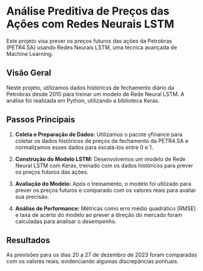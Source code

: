 # Análise Preditiva de Preços das Ações com Redes Neurais LSTM

Este projeto visa prever os preços futuros das ações da Petrobras (PETR4.SA) usando Redes Neurais LSTM, uma técnica avançada de Machine Learning.

## Visão Geral

Neste projeto, utilizamos dados históricos de fechamento diário da Petrobras desde 2010 para treinar um modelo de Rede Neural LSTM. A análise foi realizada em Python, utilizando a biblioteca Keras.

## Passos Principais

1. **Coleta e Preparação de Dados:** Utilizamos o pacote yfinance para coletar os dados históricos de preços de fechamento da PETR4.SA e normalizamos esses dados para escalá-los entre 0 e 1.

2. **Construção do Modelo LSTM:** Desenvolvemos um modelo de Rede Neural LSTM com Keras, treinado com os dados históricos para prever os preços futuros das ações.

3. **Avaliação do Modelo:** Após o treinamento, o modelo foi utilizado para prever os preços futuros e comparado com os valores reais para avaliar sua precisão.

4. **Análise de Performance:** Métricas como erro médio quadrático (RMSE) e taxa de acerto do modelo ao prever a direção do mercado foram calculadas para analisar o desempenho.

## Resultados

As previsões para os dias 20 a 27 de dezembro de 2023 foram comparadas com os valores reais, evidenciando algumas discrepâncias pontuais.
